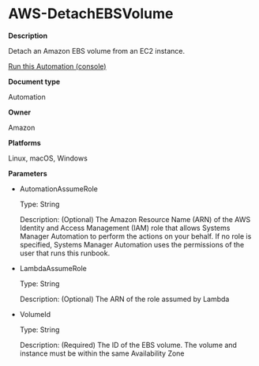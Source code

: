 # AWS\-DetachEBSVolume<a name="automation-aws-detachebsvolume"></a>

**Description**

Detach an Amazon EBS volume from an EC2 instance\.

[Run this Automation \(console\)](https://console.aws.amazon.com/systems-manager/automation/execute/AWS-DetachEBSVolume)

**Document type**

Automation

**Owner**

Amazon

**Platforms**

Linux, macOS, Windows

**Parameters**
+ AutomationAssumeRole

  Type: String

  Description: \(Optional\) The Amazon Resource Name \(ARN\) of the AWS Identity and Access Management \(IAM\) role that allows Systems Manager Automation to perform the actions on your behalf\. If no role is specified, Systems Manager Automation uses the permissions of the user that runs this runbook\.
+ LambdaAssumeRole

  Type: String

  Description: \(Optional\) The ARN of the role assumed by Lambda
+ VolumeId

  Type: String

  Description: \(Required\) The ID of the EBS volume\. The volume and instance must be within the same Availability Zone